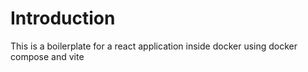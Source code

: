 # Introduction
This is a boilerplate for a react application inside docker using docker compose and vite